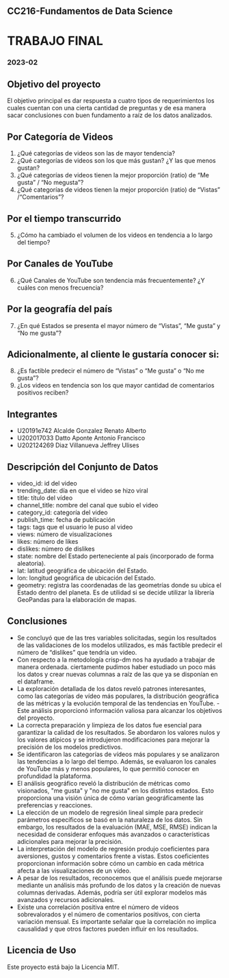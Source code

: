 ## CC216-Fundamentos de Data Science
# TRABAJO FINAL
### 2023-02

## **Objetivo del proyecto**

El objetivo principal es dar respuesta a cuatro tipos de requerimientos los cuales cuentan con una cierta cantidad de preguntas y de esa manera sacar conclusiones con buen fundamento a raíz de los datos analizados.

## Por Categoría de Videos
1. ¿Qué categorías de videos son las de mayor tendencia?
2. ¿Qué categorías de videos son los que más gustan? ¿Y las que menos gustan?
3. ¿Qué categorías de videos tienen la mejor proporción (ratio) de “Me gusta” / “No megusta”?
4. ¿Qué categorías de videos tienen la mejor proporción (ratio) de “Vistas” /“Comentarios”?

## Por el tiempo transcurrido
5. ¿Cómo ha cambiado el volumen de los videos en tendencia a lo largo del tiempo?

## Por Canales de YouTube
6. ¿Qué Canales de YouTube son tendencia más frecuentemente? ¿Y cuáles con menos frecuencia?

## Por la geografía del país
7. ¿En qué Estados se presenta el mayor número de “Vistas”, “Me gusta” y “No me gusta”?

## Adicionalmente, al cliente le gustaría conocer si:
8. ¿Es factible predecir el número de “Vistas” o “Me gusta” o “No me gusta”?
9. ¿Los videos en tendencia son los que mayor cantidad de comentarios positivos reciben?

## **Integrantes**
- U20191e742 Alcalde Gonzalez Renato Alberto
- U202017033 Datto Aponte Antonio Francisco
- U202124269 Diaz Villanueva Jeffrey Ulises

## **Descripción del Conjunto de Datos**
- video_id: id del video
- trending_date: día en que el video se hizo viral
- title: título del vídeo
- channel_title: nombre del canal que subio el video
- category_id: categoría del video
- publish_time: fecha de publicación
- tags: tags que el usuario le puso al video
- views: número de visualizaciones
- likes: número de likes
- dislikes: número de dislikes
- state: nombre del Estado perteneciente al país (incorporado de forma aleatoria).
- lat: latitud geográfica de ubicación del Estado. 
- lon: longitud geográfica de ubicación del Estado.
- geometry: registra las coordenadas de las geometrías donde su ubica el Estado dentro del planeta. Es de utilidad si se decide utilizar la librería GeoPandas para la elaboración de mapas.

## **Conclusiones**
- Se concluyó que de las tres variables solicitadas, según los resultados de las validaciones de los modelos utilizados, es más factible predecir el número de “dislikes” que tendría un video.
- Con respecto a la metodología crisp-dm nos ha ayudado a trabajar de manera ordenada. ciertamente pudimos haber estudiado un poco más los datos y crear nuevas columnas a raíz de las que ya se disponían en el dataframe.
- La exploración detallada de los datos reveló patrones interesantes, como las categorías de vídeo más populares, la distribución geográfica de las métricas y la evolución temporal de las tendencias en YouTube. - Este análisis proporcionó información valiosa para alcanzar los objetivos del proyecto.
- La correcta preparación y limpieza de los datos fue esencial para garantizar la calidad de los resultados. Se abordaron los valores nulos y los valores atípicos y se introdujeron modificaciones para mejorar la precisión de los modelos predictivos.
- Se identificaron las categorías de vídeos más populares y se analizaron las tendencias a lo largo del tiempo. Además, se evaluaron los canales de YouTube más y menos populares, lo que permitió conocer en profundidad la plataforma.
- El análisis geográfico reveló la distribución de métricas como visionados, "me gusta" y "no me gusta" en los distintos estados. Esto proporciona una visión única de cómo varían geográficamente las preferencias y reacciones.
- La elección de un modelo de regresión lineal simple para predecir parámetros específicos se basó en la naturaleza de los datos. Sin embargo, los resultados de la evaluación (MAE, MSE, RMSE) indican la necesidad de considerar enfoques más avanzados o características adicionales para mejorar la precisión.
- La interpretación del modelo de regresión produjo coeficientes para aversiones, gustos y comentarios frente a vistas. Estos coeficientes proporcionan información sobre cómo un cambio en cada métrica afecta a las visualizaciones de un vídeo.
- A pesar de los resultados, reconocemos que el análisis puede mejorarse mediante un análisis más profundo de los datos y la creación de nuevas columnas derivadas. Además, podría ser útil explorar modelos más avanzados y recursos adicionales.
- Existe una correlación positiva entre el número de vídeos sobrevalorados y el número de comentarios positivos, con cierta variación mensual. Es importante señalar que la correlación no implica causalidad y que otros factores pueden influir en los resultados.

## **Licencia de Uso**
Este proyecto está bajo la Licencia MIT.
